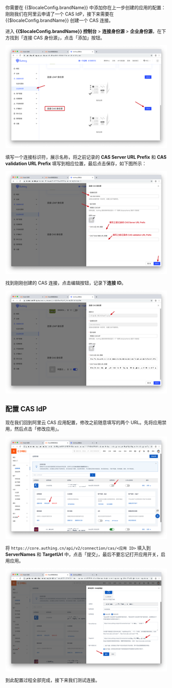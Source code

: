 <IntegrationDetailCard :title="`在 ${$localeConfig.brandName} 填入 CAS Identity Provider 配置`">

你需要在 {{$localeConfig.brandName}} 中添加你在上一步创建的应用的配置：
刚刚我们在阿里云申请了一个 CAS IdP，接下来需要在 {{$localeConfig.brandName}} 创建一个 CAS 连接。

进入 **{{$localeConfig.brandName}} 控制台** > **连接身份源** > **企业身份源**，在下方找到「连接 CAS 身份源」，点击「添加」按钮。

![](./images/cas-1.png)

填写一个连接标识符，展示名称，将之前记录的 **CAS Server URL Prefix** 和 **CAS validation URL Prefix** 填写到相应位置，最后点击保存，如下图所示：

![](./images/cas-2.png)

找到刚刚创建的 CAS 连接，点击编辑按钮，记录下**连接 ID**。

![](./images/cas-3.png)

## 配置 CAS IdP

现在我们回到阿里云 CAS 应用配置，修改之前随意填写的两个 URL。先将应用禁用，然后点击「修改应用」。

![](./images/cas-4.png)

将 `https://core.authing.cn/api/v2/connection/cas/<应用 ID>` 填入到 **ServerNames** 和 **TargetUrl** 中，点击「提交」，最后不要忘记打开应用开关，启用应用。

![](./images/cas-5.png)

到此配置过程全部完成，接下来我们测试连接。


</IntegrationDetailCard>
